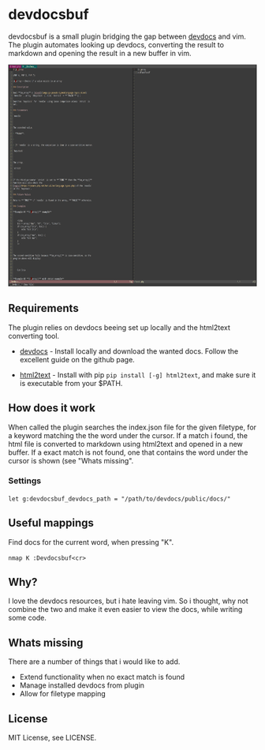 # devdocsbuf

devdocsbuf is a small plugin bridging the gap between [devdocs](https://github.com/Thibaut/devdocs) and vim. The plugin automates looking up devdocs, converting the result to markdown and opening the result in a new buffer in vim.

<img src="https://raw.githubusercontent.com/thomasthune/devdocsbuf/master/devdocsbuf.png" height="450">

## Requirements

The plugin relies on devdocs beeing set up locally and the html2text converting tool.

* [devdocs](https://github.com/Thibaut/devdocs) - 
  Install locally and download the wanted docs. Follow the excellent guide on the github page.

* [html2text](https://github.com/aaronsw/html2text) - 
  Install with pip `pip install [-g] html2text`, and make sure it is executable from your $PATH.

## How does it work

When called the plugin searches the index.json file for the given filetype, for a keyword matching the the word under the cursor. If a match i found, the html file is converted to markdown using html2text and opened in a new buffer.
If a exact match is not found, one that contains the word under the cursor is shown (see "Whats missing".

### Settings

`let g:devdocsbuf_devdocs_path = "/path/to/devdocs/public/docs/"`

## Useful mappings

Find docs for the current word, when pressing "K".

`nmap K :Devdocsbuf<cr>`

## Why?

I love the devdocs resources, but i hate leaving vim. So i thought, why not combine the two and make it even easier to view the docs, while writing some code.

## Whats missing

There are a number of things that i would like to add.

* Extend functionality when no exact match is found
* Manage installed devdocs from plugin
* Allow for filetype mapping

## License

MIT License, see LICENSE.
